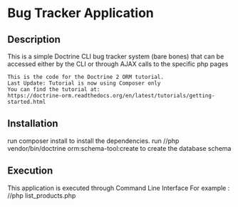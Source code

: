  Bug Tracker Application 
 =========================

 Description 
 --------------------
 This is a simple Doctrine CLI bug tracker system (bare bones) that can be 
 accessed either by the CLI or through AJAX calls to the specific php pages 
 	
 	This is the code for the Doctrine 2 ORM tutorial.
	Last Update: Tutorial is now using Composer only
	You can find the tutorial at:
	https://doctrine-orm.readthedocs.org/en/latest/tutorials/getting-started.html

 Installation
 -------------------
 run composer install to install the dependencies. 
 run /<Project Directory>/php vendor/bin/doctrine orm:schema-tool:create to 
 create the database schema 

 Execution
 -------------------
 This application is executed through Command Line Interface 
 For example : /<Project Directory>/php list_products.php
